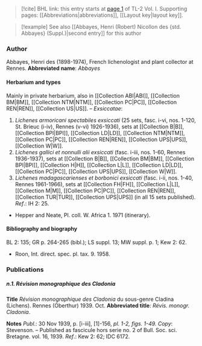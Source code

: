 > [!cite] BHL link: this entry starts at [page 1](https://www.biodiversitylibrary.org/page/33120094) of TL-2 Vol. I.
> Supporting pages: [[Abbreviations|abbreviations]], [[Layout key|layout key]].

> [!example] See also [[Abbayes, Henri (Robert) Nicollon des {std. Abbayes} (Suppl.)|second entry]] for this author

### Author

Abbayes, Henri des (1898-1974), French lichenologist and plant collector at Rennes. 
**Abbreviated name**: *Abbayes*

#### Herbarium and types

Mainly in private herbarium, also in [[Collection ABI|ABI]], [[Collection BM|BM]], [[Collection NTM|NTM]], [[Collection PC|PC]], [[Collection REN|REN]], [[Collection US|US]]. – *Exsiccatae*:
1. *Lichenes armoricani spectabiles exsiccati* (25 sets, fasc. i-vi, nos. 1-120, St. Brieuc (i-iv), Rennes (v-vi) 1926-1936), sets at [[Collection B|B]], [[Collection BPI|BPI]], [[Collection LD|LD]], [[Collection NTM|NTM]], [[Collection PC|PC]], [[Collection REN|REN]], [[Collection UPS|UPS]], [[Collection W|W]].
2. *Lichenes gallici et nonnulli alii exsiccati* (fasc. i-iii, nos. 1-60, Rennes 1936-1937), sets at [[Collection B|B]], [[Collection BM|BM]], [[Collection BPI|BPI]], [[Collection H|H]], [[Collection L|L]], [[Collection LD|LD]], [[Collection PC|PC]], [[Collection UPS|UPS]], [[Collection W|W]].
3. *Lichenes madagascarienses et borbonici exsiccati* (fasc. i-ii, nos. 1-40, Rennes 1961-1966), sets at [[Collection FH|FH]], [[Collection L|L]], [[Collection M|M]], [[Collection PC|PC]], [[Collection REN|REN]], [[Collection TUR|TUR]], [[Collection UPS|UPS]] (in all 15 sets published).
*Ref*.: IH 2: 25.
- Hepper and Neate, Pl. coll. W. Africa 1. 1971 (itinerary).

#### Bibliography and biography

BL 2: 135; GR p. 264-265 (bibl.); LS suppl. 13; MW suppl. p. 1; Kew 2: 62.
- Roon, Int. direct. spec. pl. tax. 9. 1958.

### Publications

##### n.1. Révision monographique des Cladonia

**Title**
*Révision monographique des Cladonia* du sous-genre Cladina (Lichens). Rennes (Oberthur) 1939. Oct.
**Abbreviated title**: *Révis. monogr. Cladonia*.

**Notes**
*Publ*.: 30 Nov 1939, p. \[i-iii\], \[1\]-156, *pl. 1-2, figs. 1-49. Copy*: Stevenson. – Published as fascicule hors serie no. 2 of Bull. Soc. sci. Bretagne. vol. 16, 1939.
*Ref*.: Kew 2: 62; IDC 6172.

